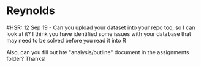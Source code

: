 # Reynolds

#HSR: 12 Sep 19 - Can you upload your dataset into your repo too, so I can look at it? 
I think you have identified some issues with your database that may need to be solved 
before you read it into R

Also, can you fill out hte "analysis/outline" document in the assignments folder? Thanks!